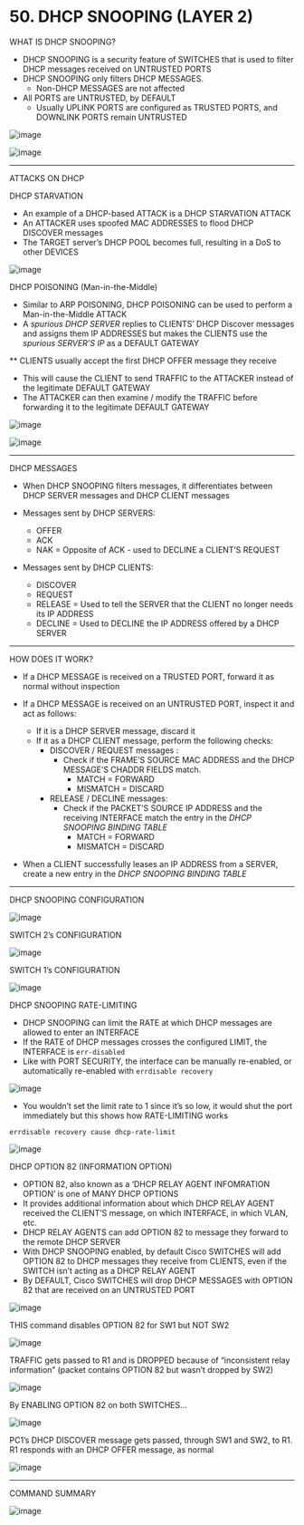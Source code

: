 # 50. DHCP SNOOPING (LAYER 2)

WHAT IS DHCP SNOOPING?

- DHCP SNOOPING is a security feature of SWITCHES that is used to filter DHCP messages received on UNTRUSTED PORTS
- DHCP SNOOPING only filters DHCP MESSAGES.
    - Non-DHCP MESSAGES are not affected
- All PORTS are UNTRUSTED, by DEFAULT
    - Usually UPLINK PORTS are configured as TRUSTED PORTS, and DOWNLINK PORTS remain UNTRUSTED
    

![image](https://github.com/psaumur/CCNA/assets/106411237/9ed71d09-d94c-4fc9-ad87-1b31acfdd132)

![image](https://github.com/psaumur/CCNA/assets/106411237/9d7d23a6-9d54-4234-a07e-a5caea136c94)

---

ATTACKS ON DHCP

DHCP STARVATION

- An example of a DHCP-based ATTACK is a DHCP STARVATION ATTACK
- An ATTACKER uses spoofed MAC ADDRESSES to flood DHCP DISCOVER messages
- The TARGET server’s DHCP POOL becomes full, resulting in a DoS to other DEVICES

![image](https://github.com/psaumur/CCNA/assets/106411237/33dfbb8b-2b78-4700-b4ab-0dd95fc03eed)

DHCP POISONING (Man-in-the-Middle)

- Similar to ARP POISONING, DHCP POISONING can be used to perform a Man-in-the-Middle ATTACK
- A *spurious DHCP SERVER* replies to CLIENTS’ DHCP Discover messages and assigns them IP ADDRESSES but makes the CLIENTS use the *spurious SERVER’S IP* as a DEFAULT GATEWAY

** CLIENTS usually accept the first DHCP OFFER message they receive

- This will cause the CLIENT to send TRAFFIC to the ATTACKER instead of the legitimate DEFAULT GATEWAY
- The ATTACKER can then examine / modify the TRAFFIC before forwarding it to the legitimate DEFAULT GATEWAY

![image](https://github.com/psaumur/CCNA/assets/106411237/d0cd7a5c-9ff4-4ab7-bec6-4edec4ea2646)

![image](https://github.com/psaumur/CCNA/assets/106411237/1573bcb7-6fa8-46d7-8cb8-46e30bac559d)

---

DHCP MESSAGES

- When DHCP SNOOPING filters messages, it differentiates between DHCP SERVER messages and DHCP CLIENT messages

- Messages sent by DHCP SERVERS:
    - OFFER
    - ACK
    - NAK = Opposite of ACK - used to DECLINE a CLIENT’S REQUEST
- Messages sent by DHCP CLIENTS:
    - DISCOVER
    - REQUEST
    - RELEASE = Used to tell the SERVER that the CLIENT no longer needs its IP ADDRESS
    - DECLINE = Used to DECLINE the IP ADDRESS offered by a DHCP SERVER

---

HOW DOES IT WORK?

- If a DHCP MESSAGE is received on a TRUSTED PORT, forward it as normal without inspection
- If a DHCP MESSAGE is received on an UNTRUSTED PORT, inspect it and act as follows:
    - If it is a DHCP SERVER message, discard it
    - If it as a DHCP CLIENT message, perform the following checks:
        - DISCOVER / REQUEST messages :
            - Check if the FRAME’S SOURCE MAC ADDRESS and the DHCP MESSAGE’S CHADDR FIELDS match.
                - MATCH = FORWARD
                - MISMATCH = DISCARD
        - RELEASE / DECLINE messages:
            - Check if the PACKET’S SOURCE IP ADDRESS and the receiving INTERFACE match the entry in the *DHCP SNOOPING BINDING TABLE*
                - MATCH = FORWARD
                - MISMATCH = DISCARD
    
- When a CLIENT successfully leases an IP ADDRESS from a SERVER, create a new entry in the *DHCP SNOOPING BINDING TABLE*

---

DHCP SNOOPING CONFIGURATION

![image](https://github.com/psaumur/CCNA/assets/106411237/729466dc-9432-47d2-8799-652fa064b058)

SWITCH 2’s CONFIGURATION

![image](https://github.com/psaumur/CCNA/assets/106411237/8d6cacb8-ffd8-4cf0-bd96-fe9978377989)

SWITCH 1’s CONFIGURATION

![image](https://github.com/psaumur/CCNA/assets/106411237/bb11e4fd-a340-4dd3-a6f5-3cd280fc5a13)

DHCP SNOOPING RATE-LIMITING

- DHCP SNOOPING can limit the RATE at which DHCP messages are allowed to enter an INTERFACE
- If the RATE of DHCP messages crosses the configured LIMIT, the INTERFACE is `err-disabled`
- Like with PORT SECURITY, the interface can be manually re-enabled, or automatically re-enabled with `errdisable recovery`

![image](https://github.com/psaumur/CCNA/assets/106411237/6586df19-5a58-4ca3-a316-bd0aeb2ce67c)

- You wouldn’t set the limit rate to 1 since it’s so low, it would shut the port immediately but this shows how RATE-LIMITING works

`errdisable recovery cause dhcp-rate-limit`

![image](https://github.com/psaumur/CCNA/assets/106411237/83c324aa-baa0-4ae1-82ac-157e503e048a)

DHCP OPTION 82 (INFORMATION OPTION)

- OPTION 82, also known as a ‘DHCP RELAY AGENT INFOMRATION OPTION’ is one of MANY DHCP OPTIONS
- It provides additional information about which DHCP RELAY AGENT received the CLIENT’S message, on which INTERFACE, in which VLAN, etc.
- DHCP RELAY AGENTS can add OPTION 82 to message they forward to the remote DHCP SERVER
- With DHCP SNOOPING enabled, by default Cisco SWITCHES will add OPTION 82 to DHCP messages they receive from CLIENTS, even if the SWITCH isn’t acting as a DHCP RELAY AGENT
- By DEFAULT, Cisco SWITCHES will drop DHCP MESSAGES with OPTION 82 that are received on an UNTRUSTED PORT

![image](https://github.com/psaumur/CCNA/assets/106411237/2efc6edd-21fd-4c1a-bb11-9c1f761e1d32)

THIS command disables OPTION 82 for SW1 but NOT SW2 

![image](https://github.com/psaumur/CCNA/assets/106411237/84f1c3f2-9ad1-4367-97f3-95dab053b30c)

TRAFFIC gets passed to R1 and is DROPPED because of “inconsistent relay information” (packet contains OPTION 82 but wasn’t dropped by SW2)

![image](https://github.com/psaumur/CCNA/assets/106411237/5c4b547e-c588-4d62-8098-76902199a131)

By ENABLING OPTION 82 on both SWITCHES…

![image](https://github.com/psaumur/CCNA/assets/106411237/dda50cf6-ae86-47ec-9b4f-104669697f64)

PC1’s DHCP DISCOVER message gets passed, through SW1 and SW2, to R1.
R1 responds with an DHCP OFFER message, as normal

![image](https://github.com/psaumur/CCNA/assets/106411237/7e59cc5a-bf8e-482d-848d-5bfa0540c74b)

---

COMMAND SUMMARY

![image](https://github.com/psaumur/CCNA/assets/106411237/308e32fa-52bd-4ee4-9356-f14e65416e17)

